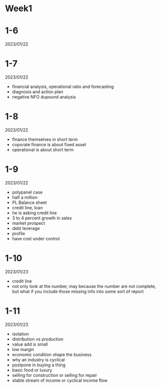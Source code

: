 # Week1

# 1-6

2023/01/22

# 1-7

2023/01/22

- financial analysis, operational ratio and forecasting
- diagnosis and action plan
- negative NFO dupound analysis

# 1-8

2023/01/22

- finance themselves in short term
- coporate finance is about fixed asset
- operational is about short term

# 1-9

2023/01/22

- polypanel case
- half a million
- PL Balance sheet
- credit line, loan
- he is asking credit line
- 3 to 4 percent growth in sales
- market prospect
- debt leverage
- profile
- have cost under control

# 1-10

2023/01/23

- credit line
- not only look at the number, may because the number are not complete, but what if you include those missing info into some sort of report

# 1-11

2023/01/23

- isolation
- distribution vs production
- value add is small
- low margin
- economic condition shape the business
- why an industry is cyclical
- postpone in buying a thing
- basic food or luxury
- selling for construction or selling for repair
- stable stream of income or cyclical income flow
